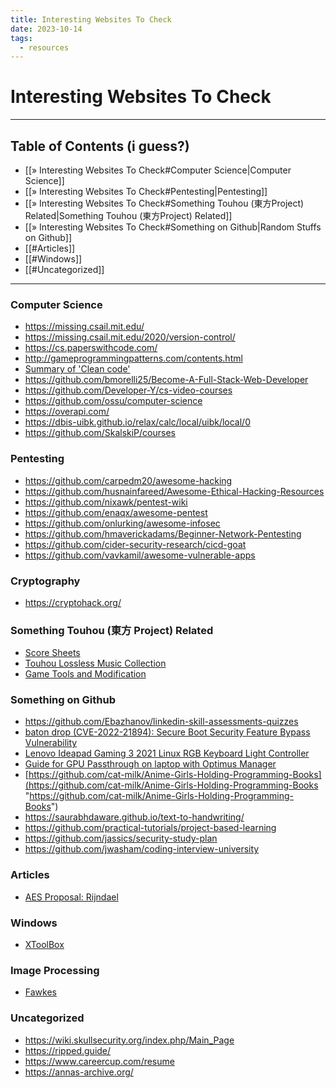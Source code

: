 ```yaml
---
title: Interesting Websites To Check
date: 2023-10-14
tags:
  - resources
---
```


# Interesting Websites To Check

---

## Table of Contents (i guess?)

- [[» Interesting Websites To Check#Computer Science|Computer Science]]
- [[» Interesting Websites To Check#Pentesting|Pentesting]]
- [[» Interesting Websites To Check#Something Touhou (東方Project) Related|Something Touhou (東方Project) Related]]
- [[» Interesting Websites To Check#Something on Github|Random Stuffs on Github]]
- [[#Articles]]
- [[#Windows]]
- [[#Uncategorized]]

---

### Computer Science

- https://missing.csail.mit.edu/
- https://missing.csail.mit.edu/2020/version-control/
- https://cs.paperswithcode.com/
- http://gameprogrammingpatterns.com/contents.html
- [Summary of 'Clean code'](https://gist.github.com/wojteklu/73c6914cc446146b8b533c0988cf8d29)
- https://github.com/bmorelli25/Become-A-Full-Stack-Web-Developer
- https://github.com/Developer-Y/cs-video-courses
- https://github.com/ossu/computer-science
- https://overapi.com/
- https://dbis-uibk.github.io/relax/calc/local/uibk/local/0
- https://github.com/SkalskiP/courses

### Pentesting

- https://github.com/carpedm20/awesome-hacking
- https://github.com/husnainfareed/Awesome-Ethical-Hacking-Resources
- https://github.com/nixawk/pentest-wiki
- https://github.com/enaqx/awesome-pentest
- https://github.com/onlurking/awesome-infosec
- https://github.com/hmaverickadams/Beginner-Network-Pentesting
- https://github.com/cider-security-research/cicd-goat
- https://github.com/vavkamil/awesome-vulnerable-apps

### Cryptography

- https://cryptohack.org/

### Something Touhou (東方 Project) Related

- [Score Sheets](http://illusionaryscore.web.fc2.com/score.html)
- [Touhou Lossless Music Collection](http://illusionaryscore.web.fc2.com/score.html)
- [Game Tools and Modification](https://en.touhouwiki.net/wiki/Game_Tools_and_Modifications)

### Something on Github

- https://github.com/Ebazhanov/linkedin-skill-assessments-quizzes
- [baton drop (CVE-2022-21894): Secure Boot Security Feature Bypass Vulnerability](https://github.com/Wack0/CVE-2022-21894)
- [Lenovo Ideapad Gaming 3 2021 Linux RGB Keyboard Light Controller](https://github.com/InstinctEx/lenovo-ideapad-legion-keyboard-led)
- [Guide for GPU Passthrough on laptop with Optimus Manager](https://github.com/mysteryx93/GPU-Passthrough-with-Optimus-Manager-Guide)
- [https://github.com/cat-milk/Anime-Girls-Holding-Programming-Books](https://github.com/cat-milk/Anime-Girls-Holding-Programming-Books "https://github.com/cat-milk/Anime-Girls-Holding-Programming-Books")
- https://saurabhdaware.github.io/text-to-handwriting/
- https://github.com/practical-tutorials/project-based-learning
- https://github.com/jassics/security-study-plan
- https://github.com/jwasham/coding-interview-university

### Articles

- [AES Proposal: Rijndael](https://csrc.nist.gov/csrc/media/projects/cryptographic-standards-and-guidelines/documents/aes-development/rijndael-ammended.pdf)

### Windows

- [XToolBox](https://github.com/xemulat/XToolbox)

### Image Processing

- [Fawkes](https://sandlab.cs.uchicago.edu/fawkes/)

### Uncategorized

- https://wiki.skullsecurity.org/index.php/Main_Page
- https://ripped.guide/
- https://www.careercup.com/resume
- https://annas-archive.org/
